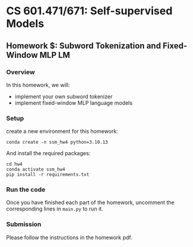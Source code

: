 # CS 601.471/671: Self-supervised Models
## Homework $: Subword Tokenization and Fixed-Window MLP LM

### Overview
In this homework, we will:
- implement your own subword tokenizer
- implement fixed-window MLP language models
### Setup
create a new environment for this homework:
```
conda create -n ssm_hw4 python=3.10.13
```

And install the required packages:
```
cd hw4
conda activate ssm_hw4
pip install -r requirements.txt
```

### Run the code
Once you have finished each part of the homework, uncomment the corresponding lines in `main.py` to run it.

### Submission
Please follow the instructions in the homework pdf.
